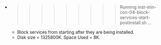 * >>>>>>>>> Running inst-min-con-04-block-services-start-postinstall.sh ...
  * Block services from starting after they are being installed.
  * Disk size = 1325800K. Space Used = 8K.
